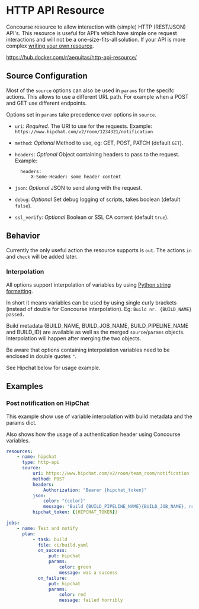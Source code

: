 # HTTP API Resource

Concourse resource to allow interaction with (simple) HTTP (REST/JSON) API's. This resource is useful for API's which have simple one request interactions and will not be a one-size-fits-all solution. If your API is more complex [writing your own resource](http://concourse.ci/implementing-resources.html).

https://hub.docker.com/r/aequitas/http-api-resource/

## Source Configuration

Most of the `source` options can also be used in `params` for the specifc actions. This allows to use a different URL path. For example when a POST and GET use different endpoints.

Options set in `params` take precedence over options in `source`.

* `uri`: *Required.* The URI to use for the requests.
    Example: `https://www.hipchat.com/v2/room/1234321/notification`

* `method`: *Optional* Method to use, eg: GET, POST, PATCH (default `GET`).

* `headers`: *Optional* Object containing headers to pass to the request.
    Example:

        headers:
            X-Some-Header: some header content

* `json`: *Optional* JSON to send along with the request.

* `debug`: *Optional* Set debug logging of scripts, takes boolean (default `false`).

* `ssl_verify`: *Optional* Boolean or SSL CA content (default `true`).

## Behavior

Currently the only useful action the resource supports is `out`. The actions `in` and `check` will be added later.

### Interpolation

All options support interpolation of variables by using [Python string formatting](https://docs.python.org/3.5/library/stdtypes.html#str.format).

In short it means variables can be used by using single curly brackets (instead of double for Concourse interpolation). Eg: `Build nr. {BUILD_NAME} passed.`

Build metadata (BUILD_NAME, BUILD_JOB_NAME, BUILD_PIPELINE_NAME and BUILD_ID) are available as well as the merged `source`/`params` objects. Interpolation will happen after merging the two objects.

Be aware that options containing interpolation variables need to be enclosed in double quotes `"`.

See Hipchat below for usage example.

## Examples

### Post notification on HipChat

This example show use of variable interpolation with build metadata and the params dict.

Also shows how the usage of a authentication header using Concourse variables.


```yaml
resources:
    - name: hipchat
      type: http-api
      source:
          uri: https://www.hipchat.com/v2/room/team_room/notification
          method: POST
          headers:
              Authorization: "Bearer {hipchat_token}"
          json:
              color: "{color}"
              message: "Build {BUILD_PIPELINE_NAME}{BUILD_JOB_NAME}, nr: {BUILD_NAME} {message}!"
          hipchat_token: {{HIPCHAT_TOKEN}}

jobs:
    - name: Test and notify
      plan:
          - task: build
            file: ci/build.yaml
            on_success:
                put: hipchat
                params:
                    color: green
                    message: was a success
            on_failure:
                put: hipchat
                params:
                    color: red
                    message: failed horribly

```
